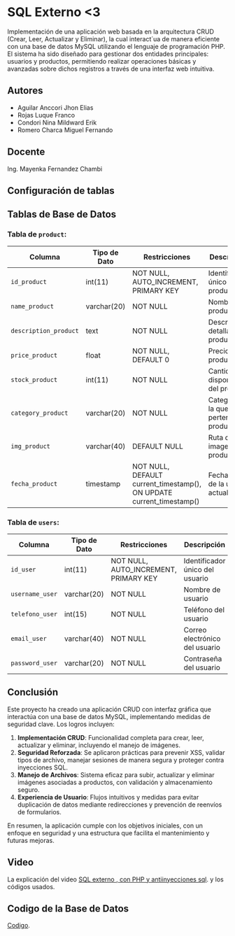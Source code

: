 # SQL Externo <3

Implementación de una aplicación web basada en la arquitectura CRUD (Crear, Leer, Actualizar y Eliminar), la cual interact´ua de manera eficiente con una base de datos MySQL utilizando el lenguaje de programación PHP. El sistema ha sido diseñado para gestionar dos entidades principales: usuarios y productos, permitiendo realizar operaciones básicas y avanzadas sobre dichos registros a través de una interfaz web intuitiva.

## Autores

- Aguilar Anccori Jhon Elias
- Rojas Luque Franco
- Condori Nina Mildward Erik
- Romero Charca Miguel Fernando

## Docente

Ing. Mayenka Fernandez Chambi

## Configuración de tablas

## Tablas de Base de Datos

### Tabla de `product`:

| Columna               | Tipo de Dato       | Restricciones                                   | Descripción                                      |
|-----------------------|--------------------|------------------------------------------------|--------------------------------------------------|
| `id_product`          | int(11)            | NOT NULL, AUTO_INCREMENT, PRIMARY KEY           | Identificador único del producto                |
| `name_product`        | varchar(20)        | NOT NULL                                        | Nombre del producto                              |
| `description_product` | text               | NOT NULL                                        | Descripción detallada del producto               |
| `price_product`       | float              | NOT NULL, DEFAULT 0                             | Precio del producto                              |
| `stock_product`       | int(11)            | NOT NULL                                        | Cantidad disponible del producto                 |
| `category_product`    | varchar(20)        | NOT NULL                                        | Categoría a la que pertenece el producto         |
| `img_product`         | varchar(40)        | DEFAULT NULL                                    | Ruta de la imagen del producto                   |
| `fecha_product`       | timestamp          | NOT NULL, DEFAULT current_timestamp(), ON UPDATE current_timestamp() | Fecha y hora de la última actualización         |

### Tabla de `users`:

| Columna              | Tipo de Dato       | Restricciones                                   | Descripción                                      |
|----------------------|--------------------|------------------------------------------------|--------------------------------------------------|
| `id_user`            | int(11)            | NOT NULL, AUTO_INCREMENT, PRIMARY KEY           | Identificador único del usuario                 |
| `username_user`      | varchar(20)        | NOT NULL                                        | Nombre de usuario                                |
| `telefono_user`      | int(15)            | NOT NULL                                        | Teléfono del usuario                             |
| `email_user`         | varchar(40)        | NOT NULL                                        | Correo electrónico del usuario                   |
| `password_user`      | varchar(20)        | NOT NULL                                        | Contraseña del usuario                           |


## Conclusión
Este proyecto ha creado una aplicación CRUD con interfaz gráfica que interactúa con una base de datos MySQL, implementando medidas de seguridad clave. Los logros incluyen:

1. **Implementación CRUD**: Funcionalidad completa para crear, leer, actualizar y eliminar, incluyendo el manejo de imágenes.
2. **Seguridad Reforzada**: Se aplicaron prácticas para prevenir XSS, validar tipos de archivo, manejar sesiones de manera segura y proteger contra inyecciones SQL.
3. **Manejo de Archivos**: Sistema eficaz para subir, actualizar y eliminar imágenes asociadas a productos, con validación y almacenamiento seguro.
4. **Experiencia de Usuario**: Flujos intuitivos y medidas para evitar duplicación de datos mediante redirecciones y prevención de reenvíos de formularios.

En resumen, la aplicación cumple con los objetivos iniciales, con un enfoque en seguridad y una estructura que facilita el mantenimiento y futuras mejoras.


## Video
La explicación del video  [SQL externo , con PHP y antiinyecciones sql](https://www.youtube.com/watch?v=FrPnD18cEZM&ab_channel=JhonyAguilar). y los códigos usados.

## Codigo de la Base de Datos
[Codigo](https://github.com/Jhony410/Llamas-BDII/blob/main/datos.sql).
